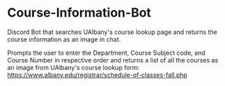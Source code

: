 # Course-Information-Bot
Discord Bot that searches UAlbany's course lookup page and returns the course information as an image in chat.

Prompts the user to enter the Department, Course Subject code, and Course Number in respective order and returns a list of all the courses as an image from UAlbany's course lookup form: https://www.albany.edu/registrar/schedule-of-classes-fall.php


